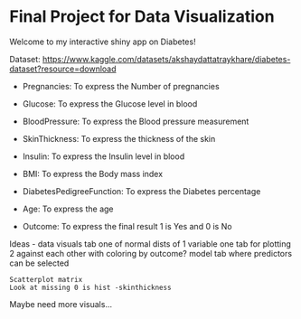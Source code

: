 # Final Project for Data Visualization 
Welcome to my interactive shiny app on Diabetes!


Dataset: https://www.kaggle.com/datasets/akshaydattatraykhare/diabetes-dataset?resource=download

  - Pregnancies: To express the Number of pregnancies

  - Glucose: To express the Glucose level in blood

  - BloodPressure: To express the Blood pressure measurement

  - SkinThickness: To express the thickness of the skin

  - Insulin: To express the Insulin level in blood

  - BMI: To express the Body mass index
  
  - DiabetesPedigreeFunction: To express the Diabetes percentage

  - Age: To express the age

  - Outcome: To express the final result 1 is Yes and 0 is No
  
  
  Ideas - 
    data visuals tab
      one of normal dists of 1 variable
      one tab for plotting 2 against each other with coloring by outcome?
    model tab where predictors can be selected
    
    Scatterplot matrix
    Look at missing 0 is hist -skinthickness

    
  Maybe need more visuals...
    
    